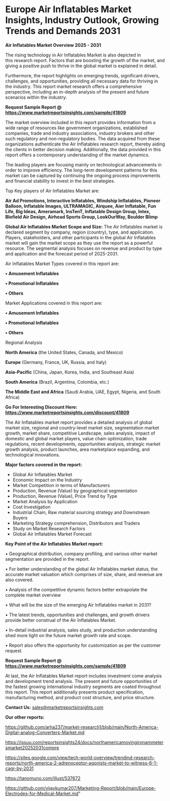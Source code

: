 # Europe Air Inflatables Market Insights, Industry Outlook, Growing Trends and Demands 2031

<Strong> Air Inflatables Market Overview 2025 - 2031</strong>

The rising technology in Air Inflatables Market is also depicted in this research report. Factors that are boosting the growth of the market, and giving a positive push to thrive in the global market is explained in detail.

Furthermore, the report highlights on emerging trends, significant drivers, challenges, and opportunities, providing all necessary data for thriving in the industry. This report market research offers a comprehensive perspective, including an in-depth analysis of the present and future scenarios within the industry.

<strong>Request Sample Report @ <a href=https://www.marketreportsinsights.com/sample/41809>https://www.marketreportsinsights.com/sample/41809</a></strong>

The market overview included in this report provides information from a wide range of resources like government organizations, established companies, trade and industry associations, industry brokers and other such regulatory and non-regulatory bodies. The data acquired from these organizations authenticate the Air Inflatables research report, thereby aiding the clients in better decision making. Additionally, the data provided in this report offers a contemporary understanding of the market dynamics.

The leading players are focusing mainly on technological advancements in order to improve efficiency. The long-term development patterns for this market can be captured by continuing the ongoing process improvements and financial stability to invest in the best strategies.

Top Key players of Air Inflatables Market are:

<strong>Air Ad Promotions, Interactive Inflatables, Windship Inflatables, Pioneer Balloon, Inflatable Images, ULTRAMAGIC, Airquee, Aier Inflatable, Fun Life, Big Ideas, Ameramark, InsTenT, Inflatable Design Group, Intex, Blofield Air Design, Airhead Sports Group, LookOurWay, Boulder Blimp</strong>

<strong><b>Global Air Inflatables Market Scope and Size:</b></strong>
The Air Inflatables market is declared segment by company, region (country), type, and application. Players, stakeholders, and other participants in the global Air Inflatables market will gain the market scope as they use the report as a powerful resource. The segmental analysis focuses on revenue and product by type and application and the forecast period of 2025-2031.

Air Inflatables Market Types covered in this report are:

<strong>•  Amusement Inflatables

•  Promotional Inflatables

•  Others</strong>

Market Applications covered in this report are:

<strong>•  Amusement Inflatables

•  Promotional Inflatables

•  Others</strong> 

Regional Analysis

<strong>North America</strong> (the United States, Canada, and Mexico)

<strong>Europe</strong> (Germany, France, UK, Russia, and Italy)

<strong>Asia-Pacific</strong> (China, Japan, Korea, India, and Southeast Asia)

<strong>South America</strong> (Brazil, Argentina, Colombia, etc.)

<strong>The Middle East and Africa</strong> (Saudi Arabia, UAE, Egypt, Nigeria, and South Africa)

<strong>Go For Interesting Discount Here: <a href=https://www.marketreportsinsights.com/discount/41809>https://www.marketreportsinsights.com/discount/41809</a></strong>

The Air Inflatables market report provides a detailed analysis of global market size, regional and country-level market size, segmentation market growth, market share, competitive Landscape, sales analysis, impact of domestic and global market players, value chain optimization, trade regulations, recent developments, opportunities analysis, strategic market growth analysis, product launches, area marketplace expanding, and technological innovations.

<strong><b>Major factors covered in the report:</b></strong>
<ul>
  <li>Global Air Inflatables Market </li>
  <li>Economic Impact on the Industry</li>
  <li>Market Competition in terms of Manufacturers</li>
  <li>Production, Revenue (Value) by geographical segmentation</li>
  <li>Production, Revenue (Value), Price Trend by Type</li>
  <li>Market Analysis by Application</li>
  <li>Cost Investigation</li>
  <li>Industrial Chain, Raw material sourcing strategy and Downstream Buyers</li>
  <li>Marketing Strategy comprehension, Distributors and Traders</li>
  <li>Study on Market Research Factors</li>
  <li>Global Air Inflatables Market Forecast</li>
</ul>

<strong><b>Key Point of the Air Inflatables Market report:</b></strong>

• Geographical distribution, company profiling, and various other market segmentation are provided in the report.

• For better understanding of the global Air Inflatables market status, the accurate market valuation which comprises of size, share, and revenue are also covered.

• Analysis of the competitive dynamic factors better extrapolate the complete market overview

• What will be the size of the emerging Air Inflatables market in 2031?

• The latest trends, opportunities and challenges, and growth drivers provide better construal of the Air Inflatables Market.

• In-detail industrial analysis, sales study, and production understanding shed more light on the future market growth rate and scope.

• Report also offers the opportunity for customization as per the customer request.

<strong>Request Sample Report @ <a href=https://www.marketreportsinsights.com/sample/41809>https://www.marketreportsinsights.com/sample/41809</a></strong>

At last, the Air Inflatables Market report includes investment come analysis and development trend analysis. The present and future opportunities of the fastest growing international industry segments are coated throughout this report. This report additionally presents product specification, manufacturing method, and product cost structure, and price structure.

<strong>Contact Us:</strong>
sales@marketreportsinsights.com

<strong>Our other reports:</strong>

<a href=https://github.com/arha237/market-research1/blob/main/North-America-Digital-analog-Converters-Market.md>https://github.com/arha237/market-research1/blob/main/North-America-Digital-analog-Converters-Market.md</a>

<a href=https://issuu.com/reportsinsights24/docs/northamericamovingironammetersmarket20252031compre>https://issuu.com/reportsinsights24/docs/northamericamovingironammetersmarket20252031compre</a>

<a href=https://sites.google.com/view/tech-world-overview/trendind-research-reports/north-america-2-adrenoceptor-agonists-market-to-witness-6-1-cagr-by-2031>https://sites.google.com/view/tech-world-overview/trendind-research-reports/north-america-2-adrenoceptor-agonists-market-to-witness-6-1-cagr-by-2031</a>

<a href=https://tanomuno.com/illust/537672>https://tanomuno.com/illust/537672</a>

<a href=https://github.com/vijaykumar207/Marketing-Report/blob/main/Europe-Electrodes-for-Medical-Market.md>https://github.com/vijaykumar207/Marketing-Report/blob/main/Europe-Electrodes-for-Medical-Market.md</a>"
